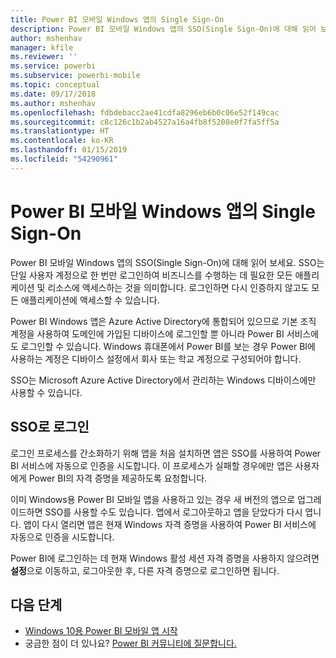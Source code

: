 ```yaml
---
title: Power BI 모바일 Windows 앱의 Single Sign-On
description: Power BI 모바일 Windows 앱의 SSO(Single Sign-On)에 대해 읽어 보세요. SSO는 단일 사용자 계정으로 한 번만 로그인하여 비즈니스를 수행하는 데 필요한 모든 애플리케이션 및 리소스에 액세스하는 것을 의미합니다.
author: mshenhav
manager: kfile
ms.reviewer: ''
ms.service: powerbi
ms.subservice: powerbi-mobile
ms.topic: conceptual
ms.date: 09/17/2018
ms.author: mshenhav
ms.openlocfilehash: fdbdebacc2ae41cdfa8296eb6b0c06e52f149cac
ms.sourcegitcommit: c8c126c1b2ab4527a16a4fb8f5208e0f7fa5ff5a
ms.translationtype: HT
ms.contentlocale: ko-KR
ms.lasthandoff: 01/15/2019
ms.locfileid: "54290961"
---
```

# <a name="single-sign-on-in-the-power-bi-mobile-windows-app"></a>Power BI 모바일 Windows 앱의 Single Sign-On

Power BI 모바일 Windows 앱의 SSO(Single Sign-On)에 대해 읽어 보세요. SSO는 단일 사용자 계정으로 한 번만 로그인하여 비즈니스를 수행하는 데 필요한 모든 애플리케이션 및 리소스에 액세스하는 것을 의미합니다. 로그인하면 다시 인증하지 않고도 모든 애플리케이션에 액세스할 수 있습니다. 

Power BI Windows 앱은 Azure Active Directory에 통합되어 있으므로 기본 조직 계정을 사용하여 도메인에 가입된 디바이스에 로그인할 뿐 아니라 Power BI 서비스에도 로그인할 수 있습니다. Windows 휴대폰에서 Power BI를 보는 경우 Power BI에 사용하는 계정은 디바이스 설정에서 회사 또는 학교 계정으로 구성되어야 합니다.  

SSO는 Microsoft Azure Active Directory에서 관리하는 Windows 디바이스에만 사용할 수 있습니다. 

## <a name="sign-in-with-sso"></a>SSO로 로그인

로그인 프로세스를 간소화하기 위해 앱을 처음 설치하면 앱은 SSO를 사용하여 Power BI 서비스에 자동으로 인증을 시도합니다. 이 프로세스가 실패할 경우에만 앱은 사용자에게 Power BI의 자격 증명을 제공하도록 요청합니다.  

이미 Windows용 Power BI 모바일 앱을 사용하고 있는 경우 새 버전의 앱으로 업그레이드하면 SSO를 사용할 수도 있습니다. 앱에서 로그아웃하고 앱을 닫았다가 다시 엽니다. 앱이 다시 열리면 앱은 현재 Windows 자격 증명을 사용하여 Power BI 서비스에 자동으로 인증을 시도합니다. 

Power BI에 로그인하는 데 현재 Windows 활성 세션 자격 증명을 사용하지 않으려면 **설정**으로 이동하고, 로그아웃한 후, 다른 자격 증명으로 로그인하면 됩니다. 
 
## <a name="next-steps"></a>다음 단계

- [Windows 10용 Power BI 모바일 앱 시작](mobile-windows-10-phone-app-get-started.md)
- 궁금한 점이 더 있나요? [Power BI 커뮤니티에 질문합니다.](http://community.powerbi.com/)

